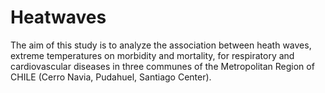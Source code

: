 # Heatwaves
The aim of this study is to analyze the association between heath waves, extreme temperatures on morbidity and mortality, for respiratory and cardiovascular diseases in three communes of the Metropolitan Region of CHILE (Cerro Navia, Pudahuel, Santiago Center).
